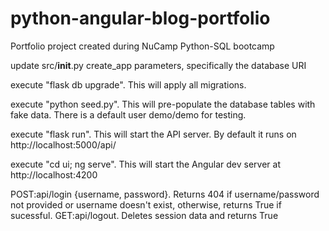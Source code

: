 # python-angular-blog-portfolio
Portfolio project created during NuCamp Python-SQL bootcamp

update src/__init__.py create_app parameters, specifically the database URI

execute "flask db upgrade".  This will apply all migrations.

execute "python seed.py".  This will pre-populate the database tables with fake data.  There is a default user demo/demo for testing.

execute "flask run".  This will start the API server.  By default it runs on http://localhost:5000/api/

execute "cd ui; ng serve".  This will start the Angular dev server at http://localhost:4200

POST:api/login {username, password}.  Returns 404 if username/password not provided or username doesn't exist, otherwise, returns True if sucessful.
GET:api/logout.  Deletes session data and returns True
